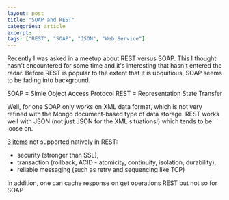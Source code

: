 ```yaml
---
layout: post
title: "SOAP and REST"
categories: article
excerpt:
tags: ["REST", "SOAP", "JSON", "Web Service"]
---
```


Recently I was asked in a meetup about REST versus SOAP. This I thought hasn't encountered for some time and it's interesting that hasn't entered the radar. Before REST is popular to the extent that it is ubquitious, SOAP seems to be fading into background. 

SOAP = Simle Object Access Protocol
REST = Representation State Transfer

Well, for one SOAP only works on XML data format, which is not very refined with the Mongo document-based type of data storage. REST works well with JSON (not just JSON for the XML situations!) which tends to be loose on.

[3 items](http://spf13.com/post/soap-vs-rest) not supported natively in REST: 

* security (stronger than SSL), 
* transaction (rollback, ACID - atomicity, continuity, isolation, durability), 
* reliable messaging (such as retry and sequencing like TCP)

In addition, one can cache response on get operations REST but not so for SOAP


